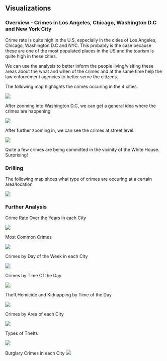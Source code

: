 ## Visualizations

### Overview - Crimes in Los Angeles, Chicago, Washington D.C and New York City

Crime rate is quite high in the U.S, especially in the cities of Los Angeles, Chicago, Washington D.C and NYC. This probably is the case because these are one of the most populated places in the US and the tourism is quite high in these cities. 

We can use the analysis to better inform the people living/visiting these areas about the what and when of the crimes and at the same time help the law enforcement agencies to better serve the citizens.

The following map highlights the crimes occuring in the 4 cities. 

![](https://github.com/sachalrana/Criminology/blob/master/viz/FullMap.PNG)

After zooming into Washington D.C, we can get a general idea where the crimes are happening

![](https://github.com/sachalrana/Criminology/blob/master/viz/Crimes-DC.PNG)

After further zooming in, we can see the crimes at street level. 

![](https://github.com/sachalrana/Criminology/blob/master/viz/Crimes-DC_Detailed.PNG)

Quite a few crimes are being committed in the vicinity of the White House. Surprising!

### Drilling
The following map shoes what type of crimes are occuring at a certain area/location

![](https://github.com/sachalrana/Criminology/blob/master/viz/Crimes-DC_Drilled.PNG)

### Further Analysis
Crime Rate Over the Years in each City

![](https://github.com/sachalrana/Criminology/blob/master/viz/YearlyCrimes.PNG)

Most Common Crimes

![](https://github.com/sachalrana/Criminology/blob/master/viz/MostCommonCrimes.PNG)

Crimes by Day of the Week in each City

![](https://github.com/sachalrana/Criminology/blob/master/viz/CrimesbyDay.PNG)

Crimes by Time Of the Day

![](https://github.com/sachalrana/Criminology/blob/master/viz/Crime_TOD.PNG)


Theft,Homicide and Kidnapping by Time of the Day

![](https://github.com/sachalrana/Criminology/blob/master/viz/THKtod.PNG)


Crimes by Area of each City

![](https://github.com/sachalrana/Criminology/blob/master/viz/CrimebyAreas.PNG)

Types of Thefts

![](https://github.com/sachalrana/Criminology/blob/master/viz/TheftSubTypes.PNG)

Burglary Crimes in each City
![](https://github.com/sachalrana/Criminology/blob/master/viz/BurglaryTopCity.PNG)



